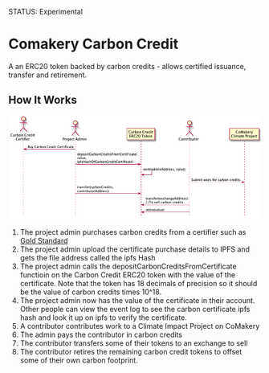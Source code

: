 STATUS: Experimental

# Comakery Carbon Credit

A an ERC20 token backed by carbon credits - allows certified issuance, transfer and retirement.

## How It Works

![](docs/carbon-credits-diagrams/carbon-credits.png)

1. The project admin purchases carbon credits from a certifier such as [Gold Standard](https://www.goldstandard.org/)
1. The project admin upload the certificate purchase details to IPFS and gets the file address called the ipfs Hash
1. The project admin calls the depositCarbonCreditsFromCertificate functioin on the Carbon Credit ERC20 token with the value of the certificate. Note that the token has 18 decimals of precision so it should be the value of carbon credits times 10^18.
1. The project admin now has the value of the certificate in their account. Other people can view the event log to see the carbon certificate ipfs hash and look it up on ipfs to verify the certificate.
1. A contributor contributes work to a Climate Impact Project on CoMakery
1. The admin pays the contributor in carbon credits
1. The contributor transfers some of their tokens to an exchange to sell
1. The contributor retires the remaining carbon credit tokens to offset some of their own carbon footprint.

